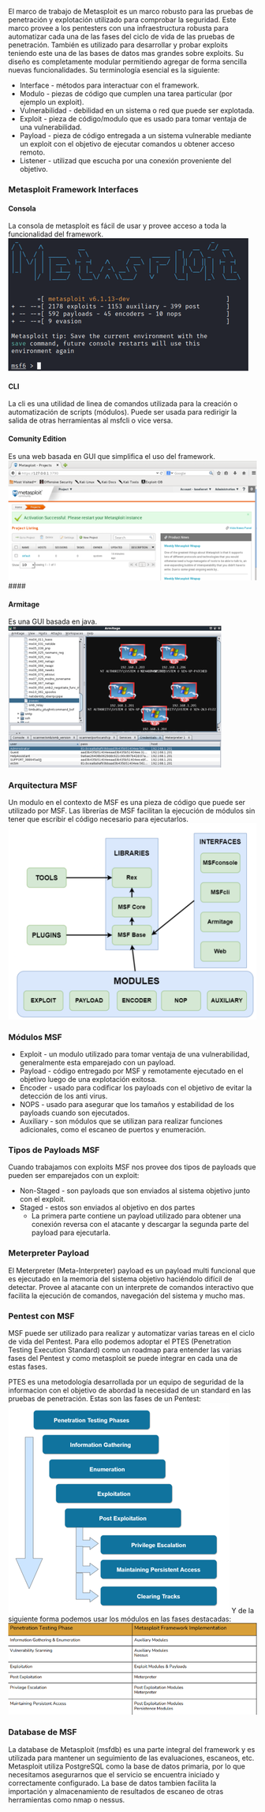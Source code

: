 El marco de trabajo de Metasploit es un marco robusto para las pruebas de penetración y explotación utilizado para comprobar la seguridad. Este marco provee a los pentesters con una infraestructura robusta para automatizar cada una de las fases del ciclo de vida de las pruebas de penetración.
También es utilizado para desarrollar y probar exploits teniendo este una de las bases de datos mas grandes sobre exploits.
Su diseño es completamente modular permitiendo agregar de forma sencilla nuevas funcionalidades.
Su terminología esencial es la siguiente:
- Interface - métodos para interactuar con el framework.
- Modulo - piezas de código que cumplen una tarea particular (por ejemplo un exploit).
- Vulnerabilidad - debilidad en un sistema o red que puede ser explotada.
- Exploit - pieza de código/modulo que es usado para tomar ventaja de una vulnerabilidad.
- Payload - pieza de código entregada a un sistema vulnerable mediante un exploit con el objetivo de ejecutar comandos u obtener acceso remoto.
- Listener - utilizad que escucha por una conexión proveniente del objetivo.

### Metasploit Framework Interfaces
#### Consola 
La consola de metasploit es fácil de usar y provee acceso a toda la funcionalidad del framework.
![](../../Images/Pasted%20image%2020231204111931.png)
#### CLI
La cli es una utilidad de linea de comandos utilizada para la creación o automatización de scripts (módulos).
Puede ser usada para redirigir la salida de otras herramientas al msfcli o vice versa.
#### Comunity Edition
Es una web basada en GUI que simplifica el uso del framework.
![](../../Images/Pasted%20image%2020231204112151.png)#### 
#### Armitage
Es una GUI basada en java.
![](../../Images/Pasted%20image%2020231204112232.png)

### Arquitectura MSF
Un modulo en el contexto de MSF es una pieza de código que puede ser utilizado por MSF.
Las librerías de MSF facilitan la ejecución de módulos sin tener que escribir el código necesario para ejecutarlos.
![](../../Images/Pasted%20image%2020231204112440.png)

### Módulos MSF
- Exploit - un modulo utilizado para tomar ventaja de una vulnerabilidad, generalmente esta emparejado con un payload.
- Payload - código entregado por MSF y remotamente ejecutado en el objetivo luego de una explotación exitosa.
- Encoder - usado para codificar los payloads con el objetivo de evitar la detección de los anti virus.
- NOPS - usado para asegurar que los tamaños y estabilidad de los payloads cuando son ejecutados.
- Auxiliary - son módulos que se utilizan para realizar funciones adicionales, como el escaneo de puertos y enumeración.

### Tipos de Payloads MSF
Cuando trabajamos con exploits MSF nos provee dos tipos de payloads que pueden ser emparejados con un exploit:
- Non-Staged - son payloads que son enviados al sistema objetivo junto con el exploit.
- Staged - estos son enviados al objetivo en dos partes
	- La primera parte contiene un payload utilizado para obtener una conexión reversa con el atacante y descargar la segunda parte del payload para ejecutarla.

### Meterpreter Payload
El Meterpreter (Meta-Interpreter) payload es un payload multi funcional que es ejecutado en la memoria del sistema objetivo haciéndolo difícil de detectar.
Provee al atacante con un interprete de comandos interactivo que facilita la ejecución de comandos, navegación del sistema y mucho mas.

### Pentest con MSF
MSF puede ser utilizado para realizar y automatizar varias tareas en el ciclo de vida del Pentest.
Para ello podemos adoptar el PTES (Penetration Testing Execution Standard) como un roadmap para entender las varias fases del Pentest y como metasploit se puede integrar en cada una de estas fases.

PTES es una metodología desarrollada por un equipo de seguridad de la informacion con el objetivo de abordad la necesidad de un standard en las pruebas de penetración.
Estas son las fases de un Pentest:
![](../../../Pasted%20image%2020231205110507.png)
Y de la siguiente forma podemos usar los módulos en las fases destacadas:
![](../../../Pasted%20image%2020231205110536.png)

### Database de MSF
La database de Metasploit (msfdb) es una parte integral del framework y es utilizada para mantener un seguimiento de las evaluaciones, escaneos, etc.
Metasploit utiliza PostgreSQL como la base de datos primaria, por lo que necesitamos asegurarnos que el servicio se encuentra iniciado y correctamente configurado.
La base de datos tambien facilita la importación y almacenamiento de resultados de escaneo de otras herramientas como nmap o nessus.

